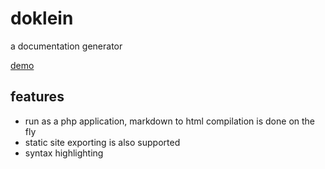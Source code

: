 # doklein

a documentation generator

[demo](http://zweifisch.github.io/doklein/)

## features

* run as a php application, markdown to html compilation is done on the fly
* static site exporting is also supported
* syntax highlighting
